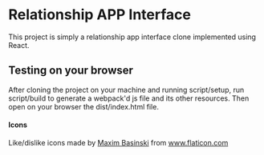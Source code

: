 # Relationship APP Interface

This project is simply a relationship app interface clone implemented using React.

## Testing on your browser

After cloning the project on your machine and running script/setup, run script/build to generate a webpack'd js file and its other resources. Then open on your browser the dist/index.html file.

#### Icons

Like/dislike icons made by [Maxim Basinski](https://www.flaticon.com/authors/maxim-basinski) from www.flaticon.com


